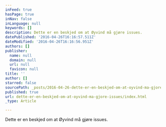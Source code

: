 ```yaml
---
inFeed: true
hasPage: true
inNav: false
inLanguage: null
keywords: []
description: Dette er en beskjed om at Øyvind må gjøre issues.
datePublished: '2016-04-26T16:16:57.511Z'
dateModified: '2016-04-26T16:16:56.951Z'
authors: []
publisher:
  name: null
  domain: null
  url: null
  favicon: null
title: ''
author: []
starred: false
sourcePath: _posts/2016-04-26-dette-er-en-beskjed-om-at-oyvind-ma-gjore-issues.md
published: true
url: dette-er-en-beskjed-om-at-oyvind-ma-gjore-issues/index.html
_type: Article

---
```

Dette er en beskjed om at Øyvind må gjøre issues.